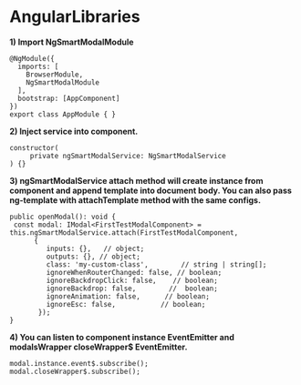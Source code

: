 # AngularLibraries

**1) Import NgSmartModalModule**

    @NgModule({
      imports: [
        BrowserModule,
        NgSmartModalModule
      ],
      bootstrap: [AppComponent]
    })
    export class AppModule { }


**2) Inject service into component.**

    constructor(
         private ngSmartModalService: NgSmartModalService
    ) {}

**3) ngSmartModalService attach method will create instance from component and append template into document body.
     You can also pass ng-template with attachTemplate method with the same configs.**

    public openModal(): void { 
     const modal: IModal<FirstTestModalComponent> = this.ngSmartModalService.attach(FirstTestModalComponent,
          {
             inputs: {},   // object;
             outputs: {}, // object;
             class: 'my-custom-class',        // string | string[];
             ignoreWhenRouterChanged: false, // boolean;
             ignoreBackdropClick: false,    // boolean;
             ignoreBackdrop: false,        //  boolean;
             ignoreAnimation: false,      // boolean;
             ignoreEsc: false,           // boolean;
           });
    }

**4) You can listen to component instance EventEmitter and  modalsWrapper closeWrapper$ EventEmitter.**

    modal.instance.event$.subscribe();
    modal.closeWrapper$.subscribe();

   
